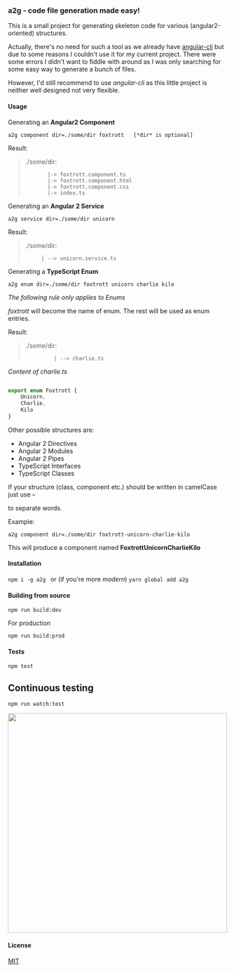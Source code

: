 ### a2g - code file generation made easy!

This is a small project for generating skeleton code for various (angular2-oriented) structures.

Actually, there's no need for such a tool as we already have [angular-cli](https://github.com/angular/angular-cli) but due to some reasons I couldn't use it for my current project. There were some errors I didn't want to fiddle with around as
I was only searching for some easy way to generate a bunch of files.

However, I'd still recommend to use *angular-cli* as this little project is neither well designed not very flexible.

#### Usage

Generating an **Angular2 Component**

`
a2g component dir=./some/dir foxtrott   [*dir* is optional]
`

Result:

> ./some/dir: 
>            
>            |-> foxtrott.component.ts
>            |-> foxtrott.component.html
>            |-> foxtrott.component.css
>            |-> index.ts 

Generating an **Angular 2 Service**

`
a2g service dir=./some/dir unicorn
`


Result: 

> ./some/dir:
>   
>          | --> unicorn.service.ts



Generating a **TypeScript Enum**

`
a2g enum dir=./some/dir foxtrott unicorn charlie kilo
`  

*The following rule only applies to Enums*

*foxtrott* will become the name of enum. The rest will be used as
enum entries.


Result:
        
> ./some/dir:
>
>              | --> charlie.ts 
     

*Content of charlie.ts*

```typescript

export enum Foxtrott {
    Unicorn,
    Charlie,
    Kilo
}

```

Other possible structures are: 
    
* Angular 2 Directives
* Angular 2 Modules
* Angular 2 Pipes
* TypeScript Interfaces
* TypeScript Classes 

If your structure (class, component etc.) should be written in camelCase just use **-** 

to separate words.

Example:

`
a2g component dir=./some/dir foxtrott-unicorn-charlie-kilo
`

This will produce a component named **FoxtrottUnicornCharlieKilo**


#### Installation

`
npm i -g a2g 
`
or (if you're more *modern*)
`
yarn global add a2g
`

#### Building from source

`
npm run build:dev
`

For production

`
npm run build:prod
`

#### Tests

`
npm test
`

## Continuous testing

`
npm run watch:test
`

<img src="http://fs5.directupload.net/images/161015/yqo2mzzm.png" witdh=500 height=500>

#### License

[MIT](https://github.com/brakmic/a2g/blob/master/LICENSE)

